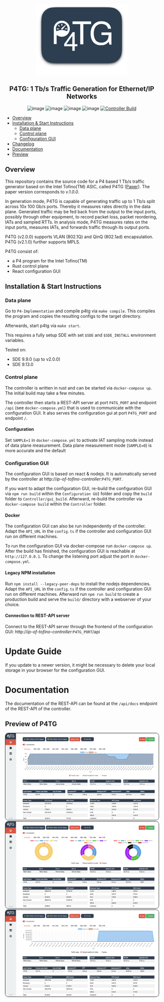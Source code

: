 <div align="center">
 <img src="./logo.png" />
 <h2>P4TG: 1 Tb/s Traffic Generation for Ethernet/IP Networks</h2>

 ![image](https://img.shields.io/badge/licence-Apache%202.0-blue) ![image](https://img.shields.io/badge/lang-rust-darkred) ![image](https://img.shields.io/badge/built%20with-P4-orange) ![image](https://img.shields.io/badge/v-2.1.1-yellow) [![Controller Build](https://github.com/uni-tue-kn/P4TG/actions/workflows/docker-image.yml/badge.svg)](https://github.com/uni-tue-kn/P4TG/actions/workflows/docker-image.yml)

</div>

- [Overview](#overview)
- [Installation & Start Instructions](#installation--start-instructions)
  - [Data plane](#data-plane)
  - [Control plane](#control-plane)
  - [Configuration GUI](#configuration-gui)
- [Changelog](./CHANGELOG.md)
- [Documentation](#documentation)
- [Preview](#preview-of-p4tg)

## Overview 
This repository contains the source code for a P4 based 1 Tb/s traffic generator based on the Intel Tofino(TM) ASIC, called P4TG (<a href="https://ieeexplore.ieee.org/document/10048513">Paper</a>).
The paper version corresponds to *v.1.0.0*.

In generation mode, P4TG is capable of generating traffic up to 1 Tb/s split across 10x 100 Gb/s ports. Thereby it measures rates directly in the data plane. Generated traffic may be fed back from the output to the input ports, possibly through other equipment, to record packet loss, packet reordering, IATs and sampled RTTs. In analysis mode, P4TG measures rates on the input ports, measures IATs, and forwards traffic through its output ports. 

P4TG (v2.0.0) supports VLAN (802.1Q) and QinQ (802.1ad) encapsulation.
P4TG (v2.1.0) further supports MPLS.

P4TG consist of:

- a P4 program for the Intel Tofino(TM)
- Rust control plane
- React configuration GUI

## Installation & Start Instructions

### Data plane

Go to `P4-Implementation` and compile p4tg via `make compile`. This compiles the program and copies the resulting configs to the target directory.

Afterwards, start p4tg via `make start`.

This requires a fully setup SDE with set `$SDE` and `$SDE_INSTALL` environment variables.

Tested on:
  - SDE 9.9.0 (up to v2.0.0)
  - SDE 9.13.0

### Control plane

The controller is written in rust and can be started via `docker-compose up`. The initial build may take a few minutes.

The controller then starts a REST-API server at port `P4TG_PORT` and endpoint `/api` (see `docker-compose.yml`) that is used to communicate with the configuration GUI.
It also serves the configuration gui at port `P4TG_PORT` and endpoint `/`.

#### Configuration 

Set `SAMPLE=1` in `docker-compose.yml` to activate IAT sampling mode instead of data plane measurement.
Data plane measurement mode (`SAMPLE=0`) is more accurate and the default


### Configuration GUI

The configuration GUI is based on react & nodejs.
It is automatically served by the controller at http://*ip-of-tofino-controller*:`P4TG_PORT`.

If you want to adapt the configuration GUI, re-build the configuration GUI via `npm run build` within the `Configuration GUI` folder and copy the `build` folder to `Controller/gui_build`. 
Afterward, re-build the controller via `docker-compose build` within the `Controller` folder.

#### Docker

The configuration GUI can also be run independently of the controller.
Adapt the `API_URL` in the `config.ts` if the controller and configuration GUI run on different machines.

To run the configuration GUI via docker-compose run `docker-compose up`.
After the build has finished, the configuration GUI is reachable at `http://127.0.0.1`.
To change the listening port adjust the port in `docker-compose.yml`.

#### Legacy NPM installation

Run `npm install --legacy-peer-deps` to install the nodejs dependencies.
Adapt the `API_URL` in the `config.ts` if the controller and configuration GUI run on different machines.
Afterward run `npm run build` to create a production build and serve the `build/` directory with a webserver of your choice.

#### Connection to REST-API server

Connect to the REST-API server through the frontend of the configuration GUI: http://*ip-of-tofino-controller*:`P4TG_PORT`/api

# Update Guide

If you update to a newer version, it might be necessary to delete your local storage in your browser for the configuration GUI.

# Documentation

The documentation of the REST-API can be found at the `/api/docs` endpoint of the REST-API of the controller.

## Preview of P4TG

<img alt="image" style="border-radius: 10px; border: 1px solid #000;" src="preview.png"/>
<img alt="image" style="border-radius: 10px; border: 1px solid #000;" src="preview-2.png"/>
<img alt="image" style="border-radius: 10px; border: 1px solid #000;" src="preview-3.png"/>
